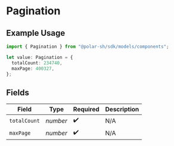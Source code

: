 # Pagination

## Example Usage

```typescript
import { Pagination } from "@polar-sh/sdk/models/components";

let value: Pagination = {
  totalCount: 234740,
  maxPage: 400327,
};
```

## Fields

| Field              | Type               | Required           | Description        |
| ------------------ | ------------------ | ------------------ | ------------------ |
| `totalCount`       | *number*           | :heavy_check_mark: | N/A                |
| `maxPage`          | *number*           | :heavy_check_mark: | N/A                |